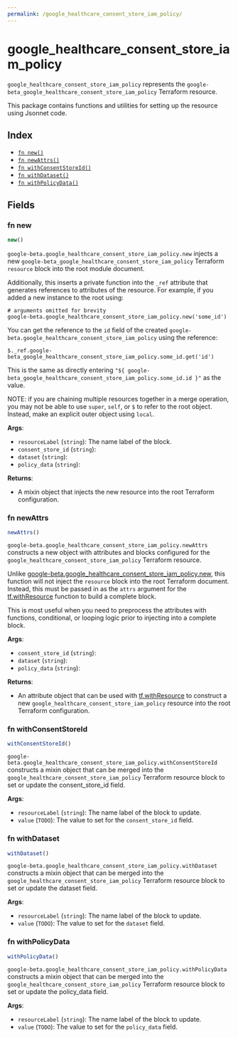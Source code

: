 ```yaml
---
permalink: /google_healthcare_consent_store_iam_policy/
---
```


# google_healthcare_consent_store_iam_policy

`google_healthcare_consent_store_iam_policy` represents the `google-beta_google_healthcare_consent_store_iam_policy` Terraform resource.



This package contains functions and utilities for setting up the resource using Jsonnet code.


## Index

* [`fn new()`](#fn-new)
* [`fn newAttrs()`](#fn-newattrs)
* [`fn withConsentStoreId()`](#fn-withconsentstoreid)
* [`fn withDataset()`](#fn-withdataset)
* [`fn withPolicyData()`](#fn-withpolicydata)

## Fields

### fn new

```ts
new()
```


`google-beta.google_healthcare_consent_store_iam_policy.new` injects a new `google-beta_google_healthcare_consent_store_iam_policy` Terraform `resource`
block into the root module document.

Additionally, this inserts a private function into the `_ref` attribute that generates references to attributes of the
resource. For example, if you added a new instance to the root using:

    # arguments omitted for brevity
    google-beta.google_healthcare_consent_store_iam_policy.new('some_id')

You can get the reference to the `id` field of the created `google-beta.google_healthcare_consent_store_iam_policy` using the reference:

    $._ref.google-beta_google_healthcare_consent_store_iam_policy.some_id.get('id')

This is the same as directly entering `"${ google-beta_google_healthcare_consent_store_iam_policy.some_id.id }"` as the value.

NOTE: if you are chaining multiple resources together in a merge operation, you may not be able to use `super`, `self`,
or `$` to refer to the root object. Instead, make an explicit outer object using `local`.

**Args**:
  - `resourceLabel` (`string`): The name label of the block.
  - `consent_store_id` (`string`): 
  - `dataset` (`string`): 
  - `policy_data` (`string`): 

**Returns**:
- A mixin object that injects the new resource into the root Terraform configuration.


### fn newAttrs

```ts
newAttrs()
```


`google-beta.google_healthcare_consent_store_iam_policy.newAttrs` constructs a new object with attributes and blocks configured for the `google_healthcare_consent_store_iam_policy`
Terraform resource.

Unlike [google-beta.google_healthcare_consent_store_iam_policy.new](#fn-googlehealthcareconsentstoreiampolicynew), this function will not inject the `resource`
block into the root Terraform document. Instead, this must be passed in as the `attrs` argument for the
[tf.withResource](https://github.com/tf-libsonnet/core/tree/main/docs#fn-withresource) function to build a complete block.

This is most useful when you need to preprocess the attributes with functions, conditional, or looping logic prior to
injecting into a complete block.

**Args**:
  - `consent_store_id` (`string`): 
  - `dataset` (`string`): 
  - `policy_data` (`string`): 

**Returns**:
  - An attribute object that can be used with [tf.withResource](https://github.com/tf-libsonnet/core/tree/main/docs#fn-withresource) to construct a new `google_healthcare_consent_store_iam_policy` resource into the root Terraform configuration.


### fn withConsentStoreId

```ts
withConsentStoreId()
```

`google-beta.google_healthcare_consent_store_iam_policy.withConsentStoreId` constructs a mixin object that can be merged into the `google_healthcare_consent_store_iam_policy`
Terraform resource block to set or update the consent_store_id field.



**Args**:
  - `resourceLabel` (`string`): The name label of the block to update.
  - `value` (`TODO`): The value to set for the `consent_store_id` field.


### fn withDataset

```ts
withDataset()
```

`google-beta.google_healthcare_consent_store_iam_policy.withDataset` constructs a mixin object that can be merged into the `google_healthcare_consent_store_iam_policy`
Terraform resource block to set or update the dataset field.



**Args**:
  - `resourceLabel` (`string`): The name label of the block to update.
  - `value` (`TODO`): The value to set for the `dataset` field.


### fn withPolicyData

```ts
withPolicyData()
```

`google-beta.google_healthcare_consent_store_iam_policy.withPolicyData` constructs a mixin object that can be merged into the `google_healthcare_consent_store_iam_policy`
Terraform resource block to set or update the policy_data field.



**Args**:
  - `resourceLabel` (`string`): The name label of the block to update.
  - `value` (`TODO`): The value to set for the `policy_data` field.
